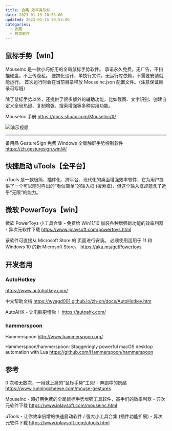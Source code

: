 ```yaml
---
title: 合集 效率类软件
date: 2023-01-15 20:53:00
updated: 2023-01-15 20:53:00
categories:
  - 收藏
  - 日常软件
---
```


## 鼠标手势【win】

MouseInc 是一款小巧好用的全局鼠标手势软件。
承诺永久免费，无广告，不扫描硬盘，不上传隐私。
便携化设计，单执行文件，无运行库依赖，不需要安装就能运行。
首次运行时会在当前目录释放 MouseInc.json 配置文件。（注意保证目录可写哦）

除了鼠标手势以外，还提供了很多额外的辅助功能，比如截图、文字识别、创建自定义全局热键、复制增强、搜索增强等多种实用功能。

MouseInc 手册
<https://docs.shuax.com/MouseInc/#/>

![演示视频](/images/%E6%88%91%E7%9A%84%E8%BD%AF%E4%BB%B6/0.%20%E6%97%A5%E5%B8%B8%E8%BD%AF%E4%BB%B6/%E5%90%88%E9%9B%86%20%E6%95%88%E7%8E%87/%E9%BC%A0%E6%A0%87%E6%89%8B%E5%8A%BF%E6%BC%94%E7%A4%BA%E8%A7%86%E9%A2%91.gif)

- - -

备用品
GestureSign 免费 Windows 全局触屏手势控制软件
<https://zh.gesturesign.win/#/>

## 快捷启动 uTools【全平台】

uTools 是一款极简、插件化、跨平台、现代化的桌面增强效率软件，它为用户提供了一个可以随时呼出的“看似简单”的输入框 (搜索框)，但这个输入框却蕴含了近乎“无限”的能力。

## 微软 PowerToys【win】

微软 PowerToys 小工具合集 - 免费给 Win11/10 加装各种增强新功能的效率利器 - 异次元软件下载
<https://www.iplaysoft.com/powertoys.html>

该软件可直接从 Microsoft Store 的 页面进行安装。 必须使用适用于 11 和 Windows 10 的新 Microsoft Store。
<https://aka.ms/getPowertoys>

## 开发者用

### AutoHotkey

<https://www.autohotkey.com/>

中文帮助文档
<https://wyagd001.github.io/zh-cn/docs/AutoHotkey.htm>

AutoAHK - 让电脑更懂你！
<https://autoahk.com/>

### hammerspoon

Hammerspoon
<http://www.hammerspoon.org/>

Hammerspoon/hammerspoon: Staggeringly powerful macOS desktop automation with Lua
<https://github.com/Hammerspoon/hammerspoon>

## 参考

0 次和无数次，一用就上瘾的“鼠标手势”工具! - 奔跑中的奶酪
<https://www.runningcheese.com/mouse-gestures>

MouseInc - 超好用免费的全局鼠标手势增强工具软件，高手们的效率利器 - 异次元软件下载
<https://www.iplaysoft.com/mouseinc.html>

uTools - 让你效率倍增的快速启动软件 / 强大小工具合集 (插件功能扩展) - 异次元软件下载
<https://www.iplaysoft.com/utools.html>
